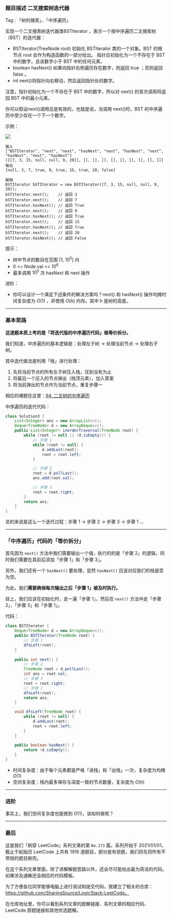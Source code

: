 ### 题目描述 二叉搜索树迭代器

Tag : 「树的搜索」、「中序遍历」


实现一个二叉搜索树迭代器类BSTIterator ，表示一个按中序遍历二叉搜索树（BST）的迭代器：
* BSTIterator(TreeNode root) 初始化 BSTIterator 类的一个对象。BST 的根节点 root 会作为构造函数的一部分给出。
  指针应初始化为一个不存在于 BST 中的数字，且该数字小于 BST 中的任何元素。
* boolean hasNext() 如果向指针右侧遍历存在数字，则返回 true ；否则返回 false 。
* int next()将指针向右移动，然后返回指针处的数字。

注意，指针初始化为一个不存在于 BST 中的数字，所以对 next() 的首次调用将返回 BST 中的最小元素。

你可以假设next()调用总是有效的，也就是说，当调用 next()时，BST 的中序遍历中至少存在一个下一个数字。

示例：

![](https://assets.leetcode.com/uploads/2018/12/25/bst-tree.png)

```
输入
["BSTIterator", "next", "next", "hasNext", "next", "hasNext", "next", "hasNext", "next", "hasNext"]
[[[7, 3, 15, null, null, 9, 20]], [], [], [], [], [], [], [], [], []]
输出
[null, 3, 7, true, 9, true, 15, true, 20, false]

解释
BSTIterator bSTIterator = new BSTIterator([7, 3, 15, null, null, 9, 20]);
bSTIterator.next();    // 返回 3
bSTIterator.next();    // 返回 7
bSTIterator.hasNext(); // 返回 True
bSTIterator.next();    // 返回 9
bSTIterator.hasNext(); // 返回 True
bSTIterator.next();    // 返回 15
bSTIterator.hasNext(); // 返回 True
bSTIterator.next();    // 返回 20
bSTIterator.hasNext(); // 返回 False
```

提示：
* 树中节点的数目在范围 [1, $10^5$] 内
* 0 <= Node.val <= $10^6$
* 最多调用 $10^5$ 次 hasNext 和 next 操作


进阶：
* 你可以设计一个满足下述条件的解决方案吗？next() 和 hasNext() 操作均摊时间复杂度为 $O(1)$ ，并使用 $O(h)$ 内存。其中 h 是树的高度。

---

### 基本思路

**这道题本质上考的是「将迭代版的中序遍历代码」做等价拆分。**

我们知道，中序遍历的基本逻辑是：处理左子树 -> 处理当前节点 -> 处理右子树。

其中迭代做法是利用「栈」进行处理：

1. 先将当前节点的所有左子树压入栈，压到没有为止
2. 将最后一个压入的节点弹出（栈顶元素），加入答案
3. 将当前弹出的节点作为当前节点，重复步骤一

相应的裸题在这里：[94. 二叉树的中序遍历](https://leetcode-cn.com/problems/binary-tree-inorder-traversal/)

中序遍历的迭代代码：
```java
class Solution3 {
    List<Integer> ans = new ArrayList<>();
    Deque<TreeNode> d = new ArrayDeque<>();
    public List<Integer> inorderTraversal(TreeNode root) {
        while (root != null || !d.isEmpty()) {
            // 步骤 1
            while (root != null) {
                d.addLast(root);
                root = root.left;
            }

            // 步骤 2
            root = d.pollLast();
            ans.add(root.val);

            // 步骤 3
            root = root.right;
        }
        return ans;
    }
}
```

总的来说是这么一个迭代过程：步骤 1 -> 步骤 2 -> 步骤 3 -> 步骤 1 ...

***

### 「中序遍历」代码的「等价拆分」

首先因为 `next()` 方法中我们需要输出一个值，执行的的是「步骤 2」的逻辑，同时我们需要在其前后添加「步骤 1」和「步骤 3」。

另外，我们还有一个 `hasNext()` 要处理，显然 `hasNext()` 应该对应我们的栈是否为空。

为此，我们**需要确保每次输出之后「步骤 1」被及时执行。**

综上，我们应该在初始化时，走一遍「步骤 1」，然后在 `next()` 方法中走「步骤 2」、「步骤 3」和「步骤 1」。

代码：
```java []
class BSTIterator {
    Deque<TreeNode> d = new ArrayDeque<>();
    public BSTIterator(TreeNode root) {
        // 步骤 1
        dfsLeft(root);
    }
    
    public int next() {
        // 步骤 2
        TreeNode root = d.pollLast();
        int ans = root.val;
        // 步骤 3
        root = root.right;
        // 步骤 1
        dfsLeft(root);
        return ans;
    }

    void dfsLeft(TreeNode root) {
        while (root != null) {
            d.addLast(root);
            root = root.left;
        }
    }
    
    public boolean hasNext() {
        return !d.isEmpty();
    }
}
```
* 时间复杂度：由于每个元素都是严格「进栈」和「出栈」一次，复杂度为均摊 $O(1)$
* 空间复杂度：栈内最多保存与深度一致的节点数量，复杂度为 $O(h)$


***

### 进阶

事实上，我们空间复杂度也能做到 $O(1)$，该如何做呢？

---

### 最后

这是我们「刷穿 LeetCode」系列文章的第 `No.173` 篇，系列开始于 2021/01/01，截止于起始日 LeetCode 上共有 1916 道题目，部分是有锁题，我们将先将所有不带锁的题目刷完。

在这个系列文章里面，除了讲解解题思路以外，还会尽可能给出最为简洁的代码。如果涉及通解还会相应的代码模板。

为了方便各位同学能够电脑上进行调试和提交代码，我建立了相关的仓库：https://github.com/SharingSource/LogicStack-LeetCode。

在仓库地址里，你可以看到系列文章的题解链接、系列文章的相应代码、LeetCode 原题链接和其他优选题解。


